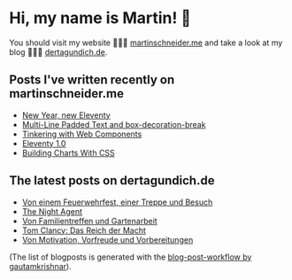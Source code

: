 # Hi, my name is Martin! 👋 
You should visit my website 👨🏼‍💻  [martinschneider.me](https://martinschneider.me) and take a look at my blog 🤷🏼‍♂️ [dertagundich.de](https://www.dertagundich.de).

## Posts I've written recently on martinschneider.me
<!-- MSME-POST-LIST:START -->
- [New Year, new Eleventy](https://martinschneider.me/articles/new-year-new-eleventy/)
- [Multi-Line Padded Text and box-decoration-break](https://martinschneider.me/articles/multi-line-padded-text-and-box-decoration-break/)
- [Tinkering with Web Components](https://martinschneider.me/articles/tinkering-with-web-components/)
- [Eleventy 1.0](https://martinschneider.me/articles/eleventy-1-0/)
- [Building Charts With CSS](https://martinschneider.me/articles/building-charts-with-css/)
<!-- MSME-POST-LIST:END -->

## The latest posts on dertagundich.de
<!-- DTUI-POST-LIST:START -->
- [Von einem Feuerwehrfest, einer Treppe und Besuch](https://www.dertagundich.de/blog/2023/05/von-einem-feuerwehrfest-einer-treppe-und-besuch)
- [The Night Agent](https://www.dertagundich.de/blog/2023/05/the-night-agent)
- [Von Familientreffen und Gartenarbeit](https://www.dertagundich.de/blog/2023/05/von-familientreffen-und-gartenarbeit)
- [Tom Clancy: Das Reich der Macht](https://www.dertagundich.de/blog/2023/05/tom-clancy-das-reich-der-macht)
- [Von Motivation, Vorfreude und Vorbereitungen](https://www.dertagundich.de/blog/2023/05/von-motivation-vorfreude-und-vorbereitungen)
<!-- DTUI-POST-LIST:END -->

(The list of blogposts is generated with the [blog-post-workflow by gautamkrishnar](https://github.com/gautamkrishnar/blog-post-workflow)).
